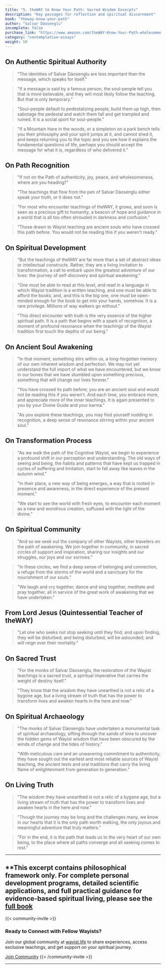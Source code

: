 ```yaml
---
title: "5. theWAY to Know Your Path: Sacred Wisdom Excerpts"
description: "Key passages for reflection and spiritual discernment"
book: "theway-know-your-path"
author: "Salvar Dàosenglu"
incomplete: false
purchase_link: "https://www.amazon.com/theWAY-Know-Your-Path-wholesomeness-ebook/dp/B0DBR1P8GL/"
category: "contemplative-essays"
weight: 50
---
```


## On Authentic Spiritual Authority

> "The identities of Salvar Dàosenglu are less important than the message, which speaks for itself."

> "If a message is said by a famous person, the soul-people tell you that is more believable, and they will most likely follow the teaching. But that is only temporary."

> "Soul-people default to pedestalizing people, build them up high, then sabotage the pedestal and watch them fall and get trampled and ruined. It is a social sport for soul-people."

> "If a Mountain Hare in the woods, or a simpleton on a park bench tells you their philosophy and your spirit jumps at it, and cannot shed it, and keeps returning you to the topic and you see how it explains the fundamental questions of life, perhaps you should accept the message for what it is, regardless of who delivered it."

## On Path Recognition

> "If not on the Path of authenticity, joy, peace, and wholesomeness, where are you heading?"

> "The teachings that flow from the pen of Salvar Dàosenglu either speak your truth, or it does not."

> "For most who encounter teachings of theWAY, it grows, and soon is seen as a precious gift to humanity, a beacon of hope and guidance in a world that is all too often shrouded in darkness and confusion."

> "Those drawn to Wayist teaching are ancient souls who have crossed this path before. You would not be reading this if you weren't ready."

## On Spiritual Development

> "But the teachings of theWAY are far more than a set of abstract ideas or intellectual constructs. Rather, they are a living invitation to transformation, a call to embark upon the greatest adventure of our lives: the journey of self-discovery and spiritual awakening."

> "One must be able to read at this level, and read in a language in which Wayist tradition is a written teaching, and one must be able to afford the books, and, and this is the big one, one must be open-minded enough for the book to get into your hands, somehow. It is a rare privilege. Millions of way walkers go without."

> "This direct encounter with truth is the very essence of the higher spiritual path. It is a path that begins with a spark of recognition, a moment of profound resonance when the teachings of the Wayist tradition first touch the depths of our being."

## On Ancient Soul Awakening

> "In that moment, something stirs within us, a long-forgotten memory of our own inherent wisdom and perfection. We may not yet understand the full import of what we have encountered, but we know in our bones that we have stumbled upon something precious, something that will change our lives forever."

> "You have crossed its path before; you are an ancient soul and would not be reading this if you weren't. And each time, you embrace more, and appreciate more of the inner teachings. It is again presented to you by your Divine Guide and your karma."

> "As you explore these teachings, you may find yourself nodding in recognition, a deep sense of resonance stirring within your ancient soul."

## On Transformation Process

> "As we walk the path of the Cognitive Wayist, we begin to experience a profound shift in our perception and understanding. The old ways of seeing and being, the habits and patterns that have kept us trapped in cycles of suffering and limitation, start to fall away like leaves in the autumn wind."

> "In their place, a new way of being emerges, a way that is rooted in presence and awareness, in the direct experience of the present moment."

> "We start to see the world with fresh eyes, to encounter each moment as a new and wondrous creation, suffused with the light of the divine."

## On Spiritual Community

> "And so we seek out the company of other Wayists, other travelers on the path of awakening. We join together in community, in sacred circles of support and inspiration, sharing our insights and our struggles, our joys and our sorrows."

> "In these circles, we find a deep sense of belonging and connection, a refuge from the storms of the world and a sanctuary for the nourishment of our souls."

> "We laugh and cry together, dance and sing together, meditate and pray together, all in service of the great work of awakening that we have undertaken."

## From Lord Jesus (Quintessential Teacher of theWAY)

> "Let one who seeks not stop seeking until they find; and upon finding, they will be disturbed; and being disturbed, will be astounded; and will reign over their mortality."

## On Sacred Trust

> "For the monks of Salvar Dàosenglu, the restoration of the Wayist teachings is a sacred trust, a spiritual imperative that carries the weight of destiny itself."

> "They know that the wisdom they have unearthed is not a relic of a bygone age, but a living stream of truth that has the power to transform lives and awaken hearts in the here and now."

## On Spiritual Archaeology

> "The monks of Salvar Dàosenglu have undertaken a monumental task of spiritual archaeology, sifting through the sands of time to uncover the hidden gems of Wayist wisdom that have been obscured by the winds of change and the tides of history."

> "With meticulous care and an unwavering commitment to authenticity, they have sought out the earliest and most reliable sources of Wayist teaching, the ancient texts and oral traditions that carry the living flame of enlightenment from generation to generation."

## On Living Truth

> "The wisdom they have unearthed is not a relic of a bygone age, but a living stream of truth that has the power to transform lives and awaken hearts in the here and now."

> "Though the journey may be long and the challenges many, we know in our hearts that it is the only path worth walking, the only joyous and meaningful adventure that truly matters."

> "For in the end, it is the path that leads us to the very heart of our own being, to the place where all paths converge and all seeking comes to rest."



---

**This excerpt contains philosophical framework only. For complete personal development programs, detailed scientific applications, and full practical guidance for evidence-based spiritual living, please see the [full book](https://www.amazon.com/theWAY-Know-Your-Path-wholesomeness-ebook/dp/B0DBR1P8GL/)
---

{{< community-invite >}}
### Ready to Connect with Fellow Wayists?

Join our global community at [wayist.life](https://wayist.life) to share experiences, access exclusive teachings, and get support on your spiritual journey.

<a href="https://wayist.life" class="cta-button">Join Community</a>
{{< /community-invite >}}

---
